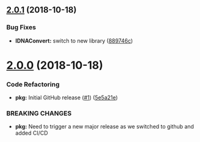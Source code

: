 ## [2.0.1](https://github.com/hexonet/whmcs-ispapi-backorder/compare/v2.0.0...v2.0.1) (2018-10-18)


### Bug Fixes

* **IDNAConvert:** switch to new library ([889746c](https://github.com/hexonet/whmcs-ispapi-backorder/commit/889746c))

# [2.0.0](https://github.com/hexonet/whmcs-ispapi-backorder/compare/v1.1.3...v2.0.0) (2018-10-18)


### Code Refactoring

* **pkg:** Initial GitHub release ([#1](https://github.com/hexonet/whmcs-ispapi-backorder/issues/1)) ([5e5a21e](https://github.com/hexonet/whmcs-ispapi-backorder/commit/5e5a21e))


### BREAKING CHANGES

* **pkg:** Need to trigger a new major release as we switched to github and added CI/CD
